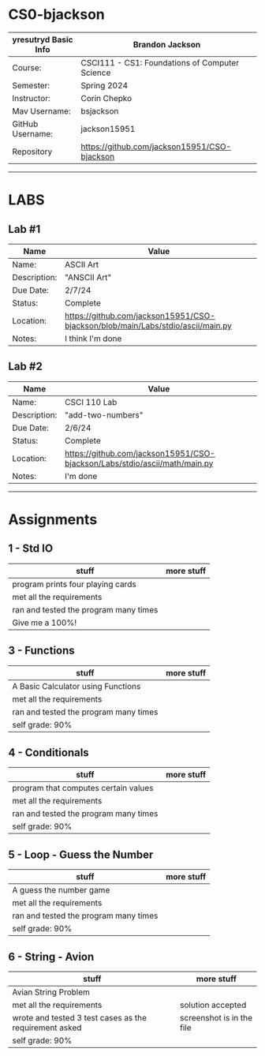 # CS0-bjackson

| yresutryd Basic Info | Brandon Jackson|
| --- | ---|
| Course: | CSCI111 - CS1: Foundations of Computer Science |
| Semester: | Spring 2024 |
| Instructor: | Corin Chepko |
| Mav Username: | bsjackson |
| GitHub Username: | jackson15951 |
| Repository | https://github.com/jackson15951/CSO-bjackson |

_______________________________________________________________________________________________________________

# LABS

## Lab #1
| Name | Value |
| --- | --- |
| Name: | ASCII Art |
| Description: | "ANSCII Art" |
| Due Date: | 2/7/24 |
| Status: | Complete |
| Location: | https://github.com/jackson15951/CSO-bjackson/blob/main/Labs/stdio/ascii/main.py |
| Notes: | I think I'm done |

## Lab #2
| Name | Value |
| --- | --- |
| Name: | CSCI 110 Lab |
| Description: | "add-two-numbers" |
| Due Date: | 2/6/24 |
| Status: | Complete |
| Location: | https://github.com/jackson15951/CSO-bjackson/Labs/stdio/ascii/math/main.py |
| Notes: | I'm done |

_______________________________________________________________________________________________________________

# Assignments
## 1 - Std IO
| stuff | more stuff |
| --- | --- | 
| program prints four playing cards | |
| met all the requirements | |
| ran and tested the program many times | |
| Give me a 100%! | |

## 3 - Functions
| stuff | more stuff |
| --- | --- | 
| A Basic Calculator using Functions | |
| met all the requirements | |
| ran and tested the program many times | |
| self grade: 90% | |

## 4 - Conditionals
| stuff | more stuff |
| --- | --- | 
| program that computes certain values | |
| met all the requirements | |
| ran and tested the program many times | |
| self grade: 90% | |

## 5 - Loop - Guess the Number
| stuff | more stuff |
| --- | --- | 
| A guess the number game | |
| met all the requirements | |
| ran and tested the program many times | |
| self grade: 90% | |

## 6 - String - Avion
| stuff | more stuff |
| --- | --- | 
| Avian String Problem | |
| met all the requirements | solution accepted |
| wrote and tested 3 test cases as the requirement asked | screenshot is in the file |
| self grade: 90% | |